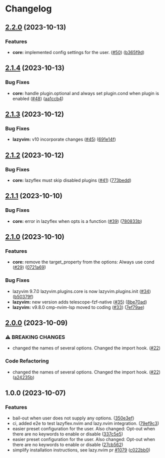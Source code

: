# Changelog

## [2.2.0](https://github.com/abeldekat/lazyflex.nvim/compare/v2.1.4...v2.2.0) (2023-10-13)


### Features

* **core:** implemented config settings for the user. ([#50](https://github.com/abeldekat/lazyflex.nvim/issues/50)) ([b365f9d](https://github.com/abeldekat/lazyflex.nvim/commit/b365f9d87b42a20fe63f61f41aee9a459e5c7bcc))

## [2.1.4](https://github.com/abeldekat/lazyflex.nvim/compare/v2.1.3...v2.1.4) (2023-10-13)


### Bug Fixes

* **core:** handle plugin.optional and always set plugin.cond when plugin is enabled ([#48](https://github.com/abeldekat/lazyflex.nvim/issues/48)) ([aa1ccb4](https://github.com/abeldekat/lazyflex.nvim/commit/aa1ccb445a4ebd9fb6869d7317c0e0c69830d033))

## [2.1.3](https://github.com/abeldekat/lazyflex.nvim/compare/v2.1.2...v2.1.3) (2023-10-12)


### Bug Fixes

* **lazyvim:** v10 incorporate changes ([#45](https://github.com/abeldekat/lazyflex.nvim/issues/45)) ([691e14f](https://github.com/abeldekat/lazyflex.nvim/commit/691e14faec5e1ee12ffc7ee52f68a420aaa3a756))

## [2.1.2](https://github.com/abeldekat/lazyflex.nvim/compare/v2.1.1...v2.1.2) (2023-10-12)


### Bug Fixes

* **core:** lazyflex must skip disabled plugins ([#41](https://github.com/abeldekat/lazyflex.nvim/issues/41)) ([773bedd](https://github.com/abeldekat/lazyflex.nvim/commit/773beddc091f09913205d4c10bf1ab83da28c24d))

## [2.1.1](https://github.com/abeldekat/lazyflex.nvim/compare/v2.1.0...v2.1.1) (2023-10-10)


### Bug Fixes

* **core:** error in lazyflex when opts is a function ([#39](https://github.com/abeldekat/lazyflex.nvim/issues/39)) ([780833b](https://github.com/abeldekat/lazyflex.nvim/commit/780833bc5eda7d0009c810bdc8e9a9606ffcf621))

## [2.1.0](https://github.com/abeldekat/lazyflex.nvim/compare/v2.0.0...v2.1.0) (2023-10-10)


### Features

* **core:** remove the target_property from the options: Always use cond ([#29](https://github.com/abeldekat/lazyflex.nvim/issues/29)) ([0721a69](https://github.com/abeldekat/lazyflex.nvim/commit/0721a696aa8813305da28778a06288fb1921e5e9))


### Bug Fixes

* lazyvim 9.7.0 lazyvim.plugins.core is now lazyvim.plugins.init ([#34](https://github.com/abeldekat/lazyflex.nvim/issues/34)) ([b50379f](https://github.com/abeldekat/lazyflex.nvim/commit/b50379f4f5f470ce792ccfdb694a587b29f53998))
* **lazyvim:** new version adds telescope-fzf-native ([#35](https://github.com/abeldekat/lazyflex.nvim/issues/35)) ([8be70ad](https://github.com/abeldekat/lazyflex.nvim/commit/8be70add676b52b3730ce2eed8cdc2587d71e012))
* **lazyvim:** v9.8.0 cmp-nvim-lsp moved to coding ([#33](https://github.com/abeldekat/lazyflex.nvim/issues/33)) ([7ef79ae](https://github.com/abeldekat/lazyflex.nvim/commit/7ef79aedb459e7413ecad6a1dd568f769d48f7c3))

## [2.0.0](https://github.com/abeldekat/lazyflex.nvim/compare/v1.0.0...v2.0.0) (2023-10-09)


### ⚠ BREAKING CHANGES

* changed the names of several options. Changed the import hook. ([#22](https://github.com/abeldekat/lazyflex.nvim/issues/22))

### Code Refactoring

* changed the names of several options. Changed the import hook. ([#22](https://github.com/abeldekat/lazyflex.nvim/issues/22)) ([a24235b](https://github.com/abeldekat/lazyflex.nvim/commit/a24235b94a33f753db1f6e19d69a8f5a61b9b816))

## 1.0.0 (2023-10-07)


### Features

* bail-out when user does not supply any options. ([350e3ef](https://github.com/abeldekat/lazyflex.nvim/commit/350e3effcfa05a086d7db908f06f7a8d3f335423))
* ci, added e2e to test lazyflex.nvim and lazy.nvim integration. ([79ef9c3](https://github.com/abeldekat/lazyflex.nvim/commit/79ef9c3cd0d2db7c94c51843aadeceff4015b455))
* easier preset configuration for the user. Also changed: Opt-out when there are no keywords to enable or disable ([337c5e5](https://github.com/abeldekat/lazyflex.nvim/commit/337c5e5f6482fcf15520916dd66348a09fee012e))
* easier preset configuration for the user. Also changed: Opt-out when there are no keywords to enable or disable ([27cb562](https://github.com/abeldekat/lazyflex.nvim/commit/27cb5625d941e96dcab9932ad934c9d187a192bb))
* simplify installation instructions, see lazy.nvim pr [#1079](https://github.com/abeldekat/lazyflex.nvim/issues/1079) ([c022bb0](https://github.com/abeldekat/lazyflex.nvim/commit/c022bb0465c90b3089978a008e024e471f8e2b4c))

